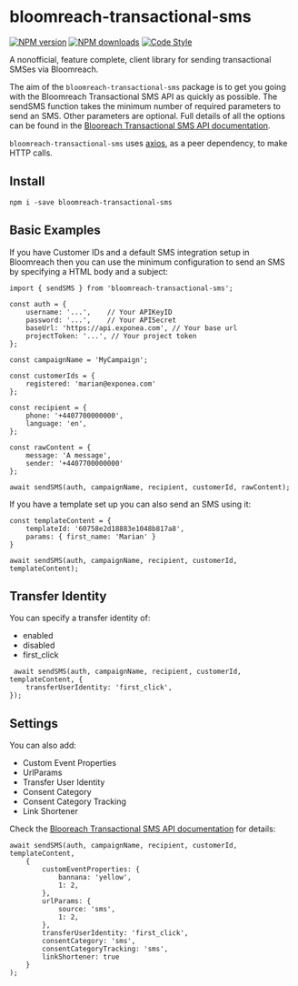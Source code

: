 # bloomreach-transactional-sms 

[![NPM version](https://img.shields.io/npm/v/bloomreach-transactional-sms.svg?style=flat-square)](https://www.npmjs.com/package/bloomreach-transactional-sms)
[![NPM downloads](https://img.shields.io/npm/dm/bloomreach-transactional-sms.svg?style=flat-square)](https://www.npmjs.com/package/bloomreach-transactional-sms)
[![Code Style](https://img.shields.io/badge/code%20style-prettier-brightgreen.svg)](https://github.com/prettier/prettier)

A nonofficial, feature complete, client library for sending transactional SMSes via Bloomreach.

The aim of the `bloomreach-transactional-sms` package is to get you going with the Bloomreach Transactional SMS API as quickly as possible. The sendSMS function takes the minimum number of required parameters to send an SMS. Other parameters are optional. Full details of all the options can be found in the [Blooreach Transactional SMS API documentation](https://documentation.bloomreach.com/engagement/reference/transactional-sms).

`bloomreach-transactional-sms` uses [axios](https://www.npmjs.com/package/axios), as a peer dependency, to make HTTP calls.

## Install

```
npm i -save bloomreach-transactional-sms
```

## Basic Examples

If you have Customer IDs and a default SMS integration setup in Bloomreach then you can use the minimum configuration to send an SMS by specifying a HTML body and a subject:

```
import { sendSMS } from 'bloomreach-transactional-sms';

const auth = {
    username: '...',    // Your APIKeyID
    password: '...',    // Your APISecret
    baseUrl: 'https://api.exponea.com', // Your base url
    projectToken: '...', // Your project token
};

const campaignName = 'MyCampaign';

const customerIds = {
    registered: 'marian@exponea.com'
};

const recipient = {
    phone: '+4407700000000',
    language: 'en',
};

const rawContent = {
    message: 'A message',
    sender: '+4407700000000'
};

await sendSMS(auth, campaignName, recipient, customerId, rawContent);

```
If you have a template set up you can also send an SMS using it:

```
const templateContent = {
    templateId: '60758e2d18883e1048b817a8',
    params: { first_name: 'Marian' }
}

await sendSMS(auth, campaignName, recipient, customerId, templateContent);
```
## Transfer Identity

You can specify a transfer identity of:

- enabled
- disabled
- first_click

```
 await sendSMS(auth, campaignName, recipient, customerId, templateContent, {
    transferUserIdentity: 'first_click',
});
```

## Settings

You can also add:

- Custom Event Properties
- UrlParams
- Transfer User Identity
- Consent Category
- Consent Category Tracking
- Link Shortener

Check the  [Blooreach Transactional SMS API documentation](https://documentation.bloomreach.com/engagement/reference/transactional-sms) for details:

```
await sendSMS(auth, campaignName, recipient, customerId, templateContent,
    {
        customEventProperties: {
            bannana: 'yellow',
            1: 2,
        },
        urlParams: {
            source: 'sms',
            1: 2,
        },
        transferUserIdentity: 'first_click',
        consentCategory: 'sms',
        consentCategoryTracking: 'sms',
        linkShortener: true
    } 
);
```